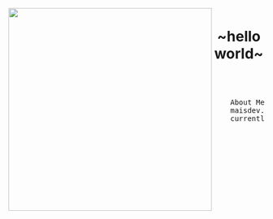 
<br clear="both">

<img align="left" height="400" src="https://i.pinimg.com/736x/a8/65/5d/a8655de3e3c3487f228ffada6daf3f9f.jpg"  />

###

<h1 align="center">~hello world~</h1>

###

<br><br>
<pre>
    About Me
    maisdev.
    currently studying at school, also studying to become a data scientist
</pre>
<br><br>



